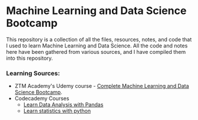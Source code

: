 # Machine Learning and Data Science Bootcamp

This repository is a collection of all the files, resources, notes, and code that I used to learn Machine Learning and Data Science. All the code and notes here have been gathered from various sources, and I have compiled them into this repository.

### Learning Sources:
- ZTM Academy's Udemy course - [Complete Machine Learning and Data Science Bootcamp](https://www.udemy.com/share/102vAM3@H5XRhtNJEcNlmDd10XB9mogV4-FFZJsoDWEZNIZC7rUdFEP3KAdlC4NqkcHDJz8a/).
- Codecademy Courses
  - [Learn Data Analysis with Pandas](https://www.codecademy.com/enrolled/courses/data-processing-pandas) 
  - [Learn statistics with python](https://www.codecademy.com/enrolled/courses/learn-statistics-with-python)
